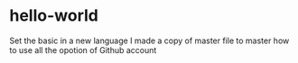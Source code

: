 # hello-world
Set the basic in a new language
I made a copy of master file to master how to use all the opotion of Github account
